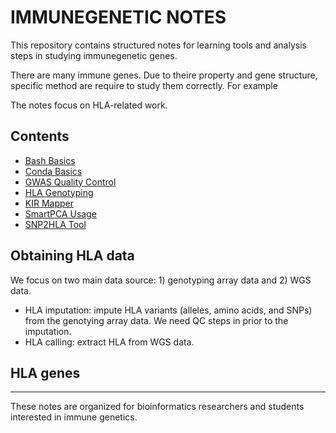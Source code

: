 # IMMUNEGENETIC NOTES

This repository contains structured notes for learning tools and analysis steps in studying immunegenetic genes.

There are many immune genes. Due to theire property and gene structure, specific method are require to study them correctly. For example

The notes focus on HLA-related work. 

## Contents

- [Bash Basics](bash_basics/)
- [Conda Basics](conda_basics/)
- [GWAS Quality Control](gwas_qc/)
- [HLA Genotyping](hla-genotyping/)
- [KIR Mapper](kir-mapper/)
- [SmartPCA Usage](smartpca/)
- [SNP2HLA Tool](snp2hla/)

## Obtaining HLA data

We focus on two main data source: 1) genotyping array data and 2) WGS data.

- HLA imputation: impute HLA variants (alleles, amino acids, and SNPs) from the genotying array data. We need QC steps in prior to the imputation.
- HLA calling: extract HLA from WGS data.

## HLA genes




---

These notes are organized for bioinformatics researchers and students interested in immune genetics.
